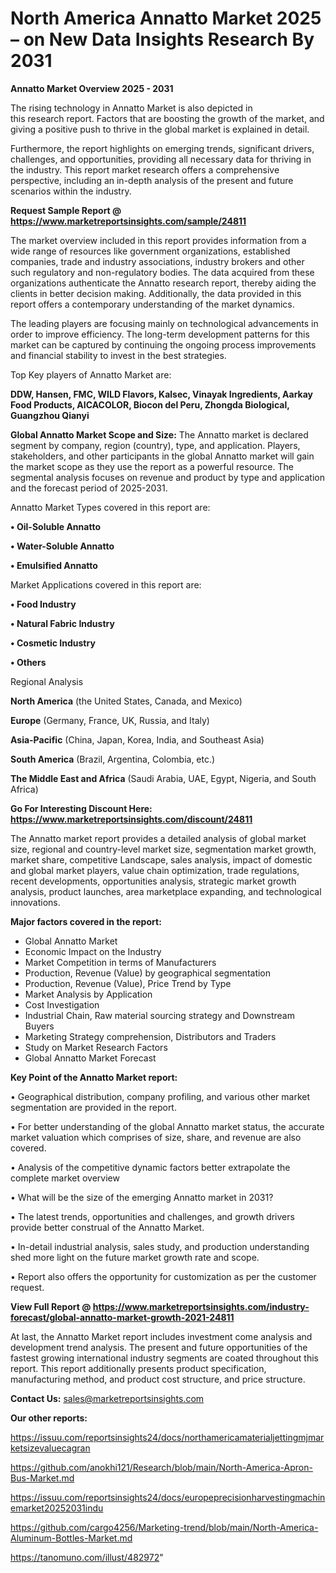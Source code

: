 # North America Annatto Market 2025 – on New Data Insights Research By 2031

<Strong> Annatto Market Overview 2025 - 2031</strong>

The rising technology in Annatto Market is also depicted in this research report. Factors that are boosting the growth of the market, and giving a positive push to thrive in the global market is explained in detail.

Furthermore, the report highlights on emerging trends, significant drivers, challenges, and opportunities, providing all necessary data for thriving in the industry. This report market research offers a comprehensive perspective, including an in-depth analysis of the present and future scenarios within the industry.

<strong>Request Sample Report @ <a href=https://www.marketreportsinsights.com/sample/24811>https://www.marketreportsinsights.com/sample/24811</a></strong>

The market overview included in this report provides information from a wide range of resources like government organizations, established companies, trade and industry associations, industry brokers and other such regulatory and non-regulatory bodies. The data acquired from these organizations authenticate the Annatto research report, thereby aiding the clients in better decision making. Additionally, the data provided in this report offers a contemporary understanding of the market dynamics.

The leading players are focusing mainly on technological advancements in order to improve efficiency. The long-term development patterns for this market can be captured by continuing the ongoing process improvements and financial stability to invest in the best strategies.

Top Key players of Annatto Market are:

<strong>DDW, Hansen, FMC, WILD Flavors, Kalsec, Vinayak Ingredients, Aarkay Food Products, AICACOLOR, Biocon del Peru, Zhongda Biological, Guangzhou Qianyi</strong>

<strong><b>Global Annatto Market Scope and Size:</b></strong>
The Annatto market is declared segment by company, region (country), type, and application. Players, stakeholders, and other participants in the global Annatto market will gain the market scope as they use the report as a powerful resource. The segmental analysis focuses on revenue and product by type and application and the forecast period of 2025-2031.

Annatto Market Types covered in this report are:

<strong>• Oil-Soluble Annatto

• Water-Soluble Annatto

• Emulsified Annatto</strong>

Market Applications covered in this report are:

<strong>• Food Industry

• Natural Fabric Industry

• Cosmetic Industry

• Others</strong> 

Regional Analysis

<strong>North America</strong> (the United States, Canada, and Mexico)

<strong>Europe</strong> (Germany, France, UK, Russia, and Italy)

<strong>Asia-Pacific</strong> (China, Japan, Korea, India, and Southeast Asia)

<strong>South America</strong> (Brazil, Argentina, Colombia, etc.)

<strong>The Middle East and Africa</strong> (Saudi Arabia, UAE, Egypt, Nigeria, and South Africa)

<strong>Go For Interesting Discount Here: <a href=https://www.marketreportsinsights.com/discount/24811>https://www.marketreportsinsights.com/discount/24811</a></strong>

The Annatto market report provides a detailed analysis of global market size, regional and country-level market size, segmentation market growth, market share, competitive Landscape, sales analysis, impact of domestic and global market players, value chain optimization, trade regulations, recent developments, opportunities analysis, strategic market growth analysis, product launches, area marketplace expanding, and technological innovations.

<strong><b>Major factors covered in the report:</b></strong>
<ul>
  <li>Global Annatto Market </li>
  <li>Economic Impact on the Industry</li>
  <li>Market Competition in terms of Manufacturers</li>
  <li>Production, Revenue (Value) by geographical segmentation</li>
  <li>Production, Revenue (Value), Price Trend by Type</li>
  <li>Market Analysis by Application</li>
  <li>Cost Investigation</li>
  <li>Industrial Chain, Raw material sourcing strategy and Downstream Buyers</li>
  <li>Marketing Strategy comprehension, Distributors and Traders</li>
  <li>Study on Market Research Factors</li>
  <li>Global Annatto Market Forecast</li>
</ul>

<strong><b>Key Point of the Annatto Market report:</b></strong>

• Geographical distribution, company profiling, and various other market segmentation are provided in the report.

• For better understanding of the global Annatto market status, the accurate market valuation which comprises of size, share, and revenue are also covered.

• Analysis of the competitive dynamic factors better extrapolate the complete market overview

• What will be the size of the emerging Annatto market in 2031?

• The latest trends, opportunities and challenges, and growth drivers provide better construal of the Annatto Market.

• In-detail industrial analysis, sales study, and production understanding shed more light on the future market growth rate and scope.

• Report also offers the opportunity for customization as per the customer request.

<strong><b>View Full Report @ <a href=https://www.marketreportsinsights.com/industry-forecast/global-annatto-market-growth-2021-24811>https://www.marketreportsinsights.com/industry-forecast/global-annatto-market-growth-2021-24811</a></b></strong>


At last, the Annatto Market report includes investment come analysis and development trend analysis. The present and future opportunities of the fastest growing international industry segments are coated throughout this report. This report additionally presents product specification, manufacturing method, and product cost structure, and price structure.

<strong>Contact Us:</strong>
sales@marketreportsinsights.com

<strong>Our other reports:</strong>

<a href=https://issuu.com/reportsinsights24/docs/northamericamaterialjettingmjmarketsizevaluecagran>https://issuu.com/reportsinsights24/docs/northamericamaterialjettingmjmarketsizevaluecagran</a>

<a href=https://github.com/anokhi121/Research/blob/main/North-America-Apron-Bus-Market.md>https://github.com/anokhi121/Research/blob/main/North-America-Apron-Bus-Market.md</a>

<a href=https://issuu.com/reportsinsights24/docs/europeprecisionharvestingmachinemarket20252031indu>https://issuu.com/reportsinsights24/docs/europeprecisionharvestingmachinemarket20252031indu</a>

<a href=https://github.com/cargo4256/Marketing-trend/blob/main/North-America-Aluminum-Bottles-Market.md>https://github.com/cargo4256/Marketing-trend/blob/main/North-America-Aluminum-Bottles-Market.md</a>

<a href=https://tanomuno.com/illust/482972>https://tanomuno.com/illust/482972</a>"
